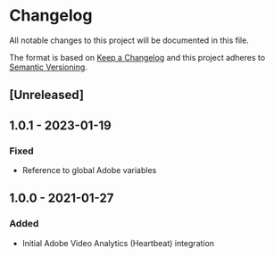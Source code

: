 # Changelog

All notable changes to this project will be documented in this file.

The format is based on [Keep a Changelog](http://keepachangelog.com/)
and this project adheres to [Semantic Versioning](http://semver.org/).

## [Unreleased]

## 1.0.1 - 2023-01-19
### Fixed
- Reference to global Adobe variables

## 1.0.0 - 2021-01-27
### Added
- Initial Adobe Video Analytics (Heartbeat) integration